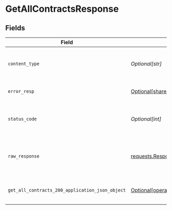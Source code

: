 # GetAllContractsResponse


## Fields

| Field                                                                                                                      | Type                                                                                                                       | Required                                                                                                                   | Description                                                                                                                |
| -------------------------------------------------------------------------------------------------------------------------- | -------------------------------------------------------------------------------------------------------------------------- | -------------------------------------------------------------------------------------------------------------------------- | -------------------------------------------------------------------------------------------------------------------------- |
| `content_type`                                                                                                             | *Optional[str]*                                                                                                            | :heavy_check_mark:                                                                                                         | HTTP response content type for this operation                                                                              |
| `error_resp`                                                                                                               | [Optional[shared.ErrorResp]](undefined/models/shared/errorresp.md)                                                         | :heavy_minus_sign:                                                                                                         | Could not authenticate the user                                                                                            |
| `status_code`                                                                                                              | *Optional[int]*                                                                                                            | :heavy_check_mark:                                                                                                         | HTTP response status code for this operation                                                                               |
| `raw_response`                                                                                                             | [requests.Response](https://requests.readthedocs.io/en/latest/api/#requests.Response)                                      | :heavy_minus_sign:                                                                                                         | Raw HTTP response; suitable for custom response parsing                                                                    |
| `get_all_contracts_200_application_json_object`                                                                            | [Optional[operations.GetAllContracts200ApplicationJSON]](undefined/models/operations/getallcontracts200applicationjson.md) | :heavy_minus_sign:                                                                                                         | Contracts have been retrieved successfully.                                                                                |
